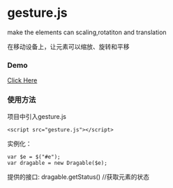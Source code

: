# gesture.js

make the elements can scaling,rotatiton and translation

在移动设备上，让元素可以缩放、旋转和平移

### Demo
<a href="http://iancj.github.io/gesture.js/" target="_blank">Click Here</a>

### 使用方法

项目中引入gesture.js

```
<script src="gesture.js"></script>
```

实例化：

```
var $e = $("#e");
var dragable = new Dragable($e);
```

提供的接口:
dragable.getStatus() //获取元素的状态